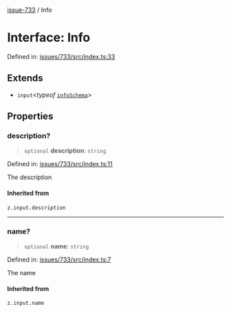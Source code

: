 [issue-733](../README.md) / Info

# Interface: Info

Defined in: [issues/733/src/index.ts:33](https://github.com/typedoc2md/typedoc-plugin-markdown-scratchpad/blob/48b5b9ad70e31a4945755ce259ea933839e4cb5c/issues/733/src/index.ts#L33)

## Extends

- `input`\<*typeof* [`infoSchema`](../variables/infoSchema.md)\>

## Properties

### description?

> `optional` **description**: `string`

Defined in: [issues/733/src/index.ts:11](https://github.com/typedoc2md/typedoc-plugin-markdown-scratchpad/blob/48b5b9ad70e31a4945755ce259ea933839e4cb5c/issues/733/src/index.ts#L11)

The description

#### Inherited from

`z.input.description`

***

### name?

> `optional` **name**: `string`

Defined in: [issues/733/src/index.ts:7](https://github.com/typedoc2md/typedoc-plugin-markdown-scratchpad/blob/48b5b9ad70e31a4945755ce259ea933839e4cb5c/issues/733/src/index.ts#L7)

The name

#### Inherited from

`z.input.name`
